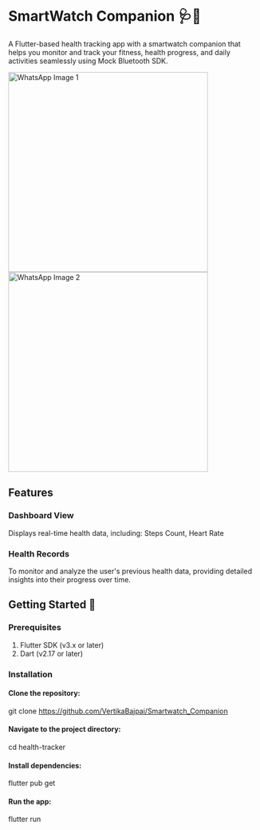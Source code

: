 # SmartWatch Companion 🩺📱

A Flutter-based health tracking app with a smartwatch companion that helps you monitor and track your fitness, health progress, and daily activities seamlessly using Mock Bluetooth SDK.

<img src="https://github.com/user-attachments/assets/d2afa691-d48e-494b-a05c-084f5c8256dd" alt="WhatsApp Image 1" width="400">

<img src="https://github.com/user-attachments/assets/01ee8ff4-d991-4bd6-9d55-b49e360e5030" alt="WhatsApp Image 2" width="400">

## Features

### Dashboard View
Displays real-time health data, including: Steps Count, Heart Rate

### Health Records

To monitor and analyze the user's previous health data, providing detailed insights into their progress over time.


## Getting Started 🚀
### Prerequisites
1. Flutter SDK (v3.x or later)<br>
2. Dart (v2.17 or later)

### Installation
 #### Clone the repository:
git clone https://github.com/VertikaBajpai/Smartwatch_Companion

#### Navigate to the project directory:

cd health-tracker  

#### Install dependencies:


flutter pub get  
#### Run the app:

flutter run  



